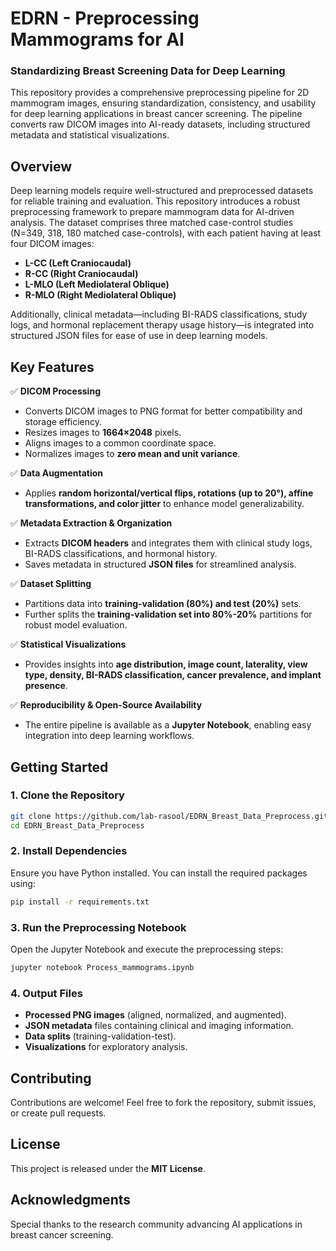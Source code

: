 # **EDRN - Preprocessing Mammograms for AI**  
### **Standardizing Breast Screening Data for Deep Learning**  

This repository provides a comprehensive preprocessing pipeline for 2D mammogram images, ensuring standardization, consistency, and usability for deep learning applications in breast cancer screening. The pipeline converts raw DICOM images into AI-ready datasets, including structured metadata and statistical visualizations.  

## **Overview**  

Deep learning models require well-structured and preprocessed datasets for reliable training and evaluation. This repository introduces a robust preprocessing framework to prepare mammogram data for AI-driven analysis. The dataset comprises three matched case-control studies (N=349, 318, 180 matched case-controls), with each patient having at least four DICOM images:  

- **L-CC (Left Craniocaudal)**  
- **R-CC (Right Craniocaudal)**  
- **L-MLO (Left Mediolateral Oblique)**  
- **R-MLO (Right Mediolateral Oblique)**  

Additionally, clinical metadata—including BI-RADS classifications, study logs, and hormonal replacement therapy usage history—is integrated into structured JSON files for ease of use in deep learning models.  

## **Key Features**  

✅ **DICOM Processing**  
- Converts DICOM images to PNG format for better compatibility and storage efficiency.  
- Resizes images to **1664×2048** pixels.  
- Aligns images to a common coordinate space.  
- Normalizes images to **zero mean and unit variance**.  

✅ **Data Augmentation**  
- Applies **random horizontal/vertical flips, rotations (up to 20°), affine transformations, and color jitter** to enhance model generalizability.  

✅ **Metadata Extraction & Organization**  
- Extracts **DICOM headers** and integrates them with clinical study logs, BI-RADS classifications, and hormonal history.  
- Saves metadata in structured **JSON files** for streamlined analysis.  

✅ **Dataset Splitting**  
- Partitions data into **training-validation (80%) and test (20%)** sets.  
- Further splits the **training-validation set into 80%-20%** partitions for robust model evaluation.  

✅ **Statistical Visualizations**  
- Provides insights into **age distribution, image count, laterality, view type, density, BI-RADS classification, cancer prevalence, and implant presence**.  

✅ **Reproducibility & Open-Source Availability**  
- The entire pipeline is available as a **Jupyter Notebook**, enabling easy integration into deep learning workflows.  

## **Getting Started**  

### **1. Clone the Repository**  
```bash  
git clone https://github.com/lab-rasool/EDRN_Breast_Data_Preprocess.git
cd EDRN_Breast_Data_Preprocess  
```

### **2. Install Dependencies**  
Ensure you have Python installed. You can install the required packages using:  
```bash  
pip install -r requirements.txt  
```

### **3. Run the Preprocessing Notebook**  
Open the Jupyter Notebook and execute the preprocessing steps:  
```bash  
jupyter notebook Process_mammograms.ipynb  
```

### **4. Output Files**  
- **Processed PNG images** (aligned, normalized, and augmented).  
- **JSON metadata** files containing clinical and imaging information.  
- **Data splits** (training-validation-test).  
- **Visualizations** for exploratory analysis.  

## **Contributing**  
Contributions are welcome! Feel free to fork the repository, submit issues, or create pull requests.  

## **License**  
This project is released under the **MIT License**.  

## **Acknowledgments**  
Special thanks to the research community advancing AI applications in breast cancer screening.  

